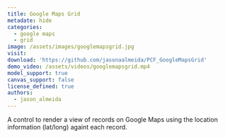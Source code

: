 ```yaml
---
title: Google Maps Grid
metadate: hide
categories:
  - google maps
  - grid
image: /assets/images/googlemapsgrid.jpg
visit:
download: 'https://github.com/jasonaalmeida/PCF_GoogleMapsGrid'
demo_video: /assets/videos/googlemapsgrid.mp4
model_support: true
canvas_support: false
license_defined: true
authors:
  - jason_almeida
---
```


A control to render a view of records on Google Maps using the location information (lat/long) againt each record.
